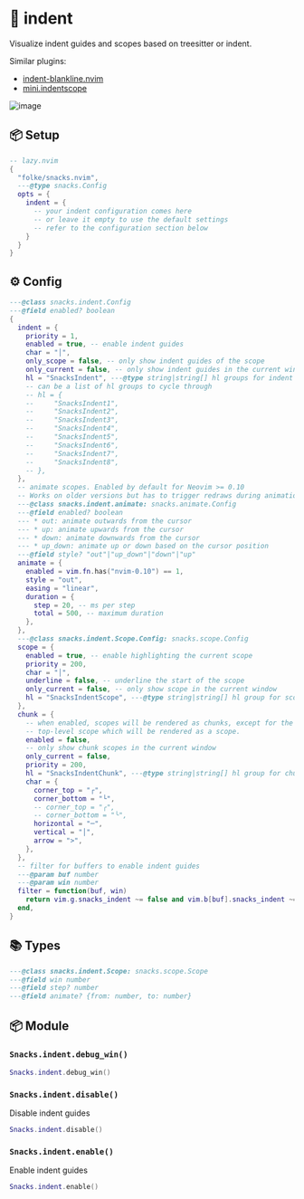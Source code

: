 # 🍿 indent

Visualize indent guides and scopes based on treesitter or indent.

Similar plugins:

- [indent-blankline.nvim](https://github.com/lukas-reineke/indent-blankline.nvim)
- [mini.indentscope](https://github.com/nvim-mini/mini.indentscope)

![image](https://github.com/user-attachments/assets/56a99495-05ab-488e-9619-574cb7ff2b7d)

<!-- docgen -->

## 📦 Setup

```lua
-- lazy.nvim
{
  "folke/snacks.nvim",
  ---@type snacks.Config
  opts = {
    indent = {
      -- your indent configuration comes here
      -- or leave it empty to use the default settings
      -- refer to the configuration section below
    }
  }
}
```

## ⚙️ Config

```lua
---@class snacks.indent.Config
---@field enabled? boolean
{
  indent = {
    priority = 1,
    enabled = true, -- enable indent guides
    char = "│",
    only_scope = false, -- only show indent guides of the scope
    only_current = false, -- only show indent guides in the current window
    hl = "SnacksIndent", ---@type string|string[] hl groups for indent guides
    -- can be a list of hl groups to cycle through
    -- hl = {
    --     "SnacksIndent1",
    --     "SnacksIndent2",
    --     "SnacksIndent3",
    --     "SnacksIndent4",
    --     "SnacksIndent5",
    --     "SnacksIndent6",
    --     "SnacksIndent7",
    --     "SnacksIndent8",
    -- },
  },
  -- animate scopes. Enabled by default for Neovim >= 0.10
  -- Works on older versions but has to trigger redraws during animation.
  ---@class snacks.indent.animate: snacks.animate.Config
  ---@field enabled? boolean
  --- * out: animate outwards from the cursor
  --- * up: animate upwards from the cursor
  --- * down: animate downwards from the cursor
  --- * up_down: animate up or down based on the cursor position
  ---@field style? "out"|"up_down"|"down"|"up"
  animate = {
    enabled = vim.fn.has("nvim-0.10") == 1,
    style = "out",
    easing = "linear",
    duration = {
      step = 20, -- ms per step
      total = 500, -- maximum duration
    },
  },
  ---@class snacks.indent.Scope.Config: snacks.scope.Config
  scope = {
    enabled = true, -- enable highlighting the current scope
    priority = 200,
    char = "│",
    underline = false, -- underline the start of the scope
    only_current = false, -- only show scope in the current window
    hl = "SnacksIndentScope", ---@type string|string[] hl group for scopes
  },
  chunk = {
    -- when enabled, scopes will be rendered as chunks, except for the
    -- top-level scope which will be rendered as a scope.
    enabled = false,
    -- only show chunk scopes in the current window
    only_current = false,
    priority = 200,
    hl = "SnacksIndentChunk", ---@type string|string[] hl group for chunk scopes
    char = {
      corner_top = "┌",
      corner_bottom = "└",
      -- corner_top = "╭",
      -- corner_bottom = "╰",
      horizontal = "─",
      vertical = "│",
      arrow = ">",
    },
  },
  -- filter for buffers to enable indent guides
  ---@param buf number
  ---@param win number
  filter = function(buf, win)
    return vim.g.snacks_indent ~= false and vim.b[buf].snacks_indent ~= false and vim.bo[buf].buftype == ""
  end,
}
```

## 📚 Types

```lua
---@class snacks.indent.Scope: snacks.scope.Scope
---@field win number
---@field step? number
---@field animate? {from: number, to: number}
```

## 📦 Module

### `Snacks.indent.debug_win()`

```lua
Snacks.indent.debug_win()
```

### `Snacks.indent.disable()`

Disable indent guides

```lua
Snacks.indent.disable()
```

### `Snacks.indent.enable()`

Enable indent guides

```lua
Snacks.indent.enable()
```
